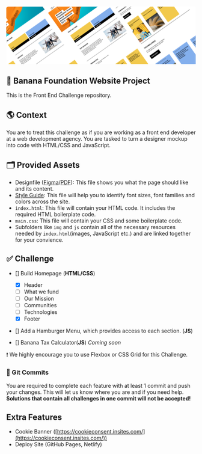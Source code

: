 ![](docs/header.png?raw=true)

  
## 🍌    Banana Foundation Website Project
This is the Front End Challenge repository.  
  

## 🌎 Context

You are to treat this challenge as if you are working as a front end developer at a web development agency. You are tasked to turn a designer mockup into code with HTML/CSS and JavaScript.

## 🗂 Provided Assets
- Designfile ([Figma](https://www.figma.com/file/Y9zKhjbgHYD5ft5OLrggYjw8/Banana_Foundation_Challenge?node-id=0%3A1)/[PDF]()):  This file shows you what the page should like and its content.
- [Style Guide](docs/bf_styleguide.pdf):  This file will help you to identify font sizes, font families and colors across the site.
- `index.html`: This file will contain your HTML code. It includes the required  HTML boilerplate code.
- `main.css`: This file will contain your CSS and some boilerplate code.  
- Subfolders like `img` and `js` contain all of the necessary resources needed by `index.html`(images, JavaScript etc.) and are linked together for your convience. 


## 	✅ Challenge

- [] Build Homepage (**HTML/CSS**)
    - [x] Header 
    - [ ] What we fund
    - [ ] Our Mission
    - [ ] Communities
    - [ ] Technologies
    - [x] Footer

- [] Add a Hamburger Menu, which provides access to each section. (**JS**)

- [] Banana Tax Calculator(**JS**) *Coming soon*

❗ We highly encourage you to use Flexbox or CSS Grid for this Challenge. 

### 🐙 Git Commits

 You are required to complete each feature with at least 1 commit and push your changes. This will let us know where you are and if you need help. 
**Solutions that contain all challenges in one commit will not be accepted!**

## Extra Features

- Cookie Banner ([https://cookieconsent.insites.com/](https://cookieconsent.insites.com/))
- Deploy Site (GitHub Pages, Netlify)


